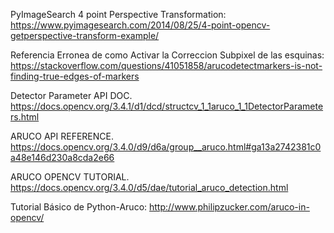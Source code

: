 PyImageSearch 4 point Perspective Transformation:
https://www.pyimagesearch.com/2014/08/25/4-point-opencv-getperspective-transform-example/

Referencia Erronea de como Activar la Correccion Subpixel de las esquinas:
https://stackoverflow.com/questions/41051858/arucodetectmarkers-is-not-finding-true-edges-of-markers

Detector Parameter API DOC.
https://docs.opencv.org/3.4.1/d1/dcd/structcv_1_1aruco_1_1DetectorParameters.html

ARUCO API REFERENCE.
https://docs.opencv.org/3.4.0/d9/d6a/group__aruco.html#ga13a2742381c0a48e146d230a8cda2e66

ARUCO OPENCV TUTORIAL.
https://docs.opencv.org/3.4.0/d5/dae/tutorial_aruco_detection.html

Tutorial Básico de Python-Aruco:
http://www.philipzucker.com/aruco-in-opencv/
